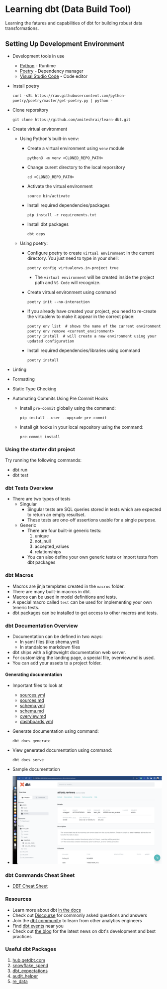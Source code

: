 # Learning dbt (Data Build Tool)

Learning the fatures and capabilities of dbt for building robust data transformations.

## Setting Up Development Environment

- Development tools in use
    - [Python](https://www.python.org/) - Runtime
    - [Poetry](https://python-poetry.org/) - Dependency manager
    - [Visual Studio Code](https://code.visualstudio.com/) - Code editor

- Install poetry

    ```shell
    curl -sSL https://raw.githubusercontent.com/python-poetry/poetry/master/get-poetry.py | python -
    ```

- Clone reporsitory

    ``` shell
    git clone https://github.com/amiteshrai/learn-dbt.git
    ```

- Create virtual environment

    - Using Python's built-in venv:
        - Create a virtual environment using `venv` module

            ```shell
            python3 -m venv <CLONED_REPO_PATH>
            ```

        - Change curent directory to the local reporsitory

            ```shell
            cd <CLONED_REPO_PATH>
            ```

        - Activate the virtual environment

            ```shell
            source bin/activate
            ```

        - Install required dependencies/packages

            ```shell
            pip install -r requirements.txt
            ```

        - Install dbt packages

            ```shell
            dbt deps
            ```

    - Using poetry:

        - Configure poetry to create `virtual environment` in the current directory. You just need to type in your shell:

            ```shell
            poetry config virtualenvs.in-project true
            ```

            - The `virtual environment` will be created inside the project path and `VS Code` will recognize.

        - Create virtual environment using command

            ``` shell
            poetry init --no-interaction
            ```

        - If you already have created your project, you need to re-create the virtualenv to make it appear in the correct place:

            ```shell
            poetry env list  # shows the name of the current environment
            poetry env remove <current_environment>
            poetry install  # will create a new environment using your updated configuration
            ```

        - Install required dependencies/libraries using command

            ```shell
            poetry install
            ```

- Linting

- Formatting

- Static Type Checking

- Automating Commits Using Pre Commit Hooks

    - Install `pre-commit` globally using the command:

        ```shell
        pip install --user --upgrade pre-commit
        ```

    - Install git hooks in your local repository using the command:

        ```shell
        pre-commit install
        ```

### Using the starter dbt project

Try running the following commands:

- dbt run
- dbt test

### dbt Tests Overview

- There are two types of tests
    - Singular
        - Singular tests are SQL queries stored in tests which are expected to return an empty resultset.
        - These tests are one-off assertions usable for a single purpose.
    - Generic
        - There are four built-in generic tests:
            1. unique
            2. not_null
            3. accepted_values
            4. relationships
        - You can also define your own generic tests or import tests from dbt packages

### dbt Macros

- Macros are jinja templates created in the `macros` folder.
- There are many built-in macros in dbt.
- Macros can be used in model definitions and tests.
- A special macro called `test` can be used for implementing your own teneric tests.
- dbt packages can be installed to get access to other macros and tests.

### dbt Documentation Overview

- Documentation can be defined in two ways:
    - In yaml files (like shema.yml)
    - In standalone markdown files
- dbt ships with a lightweight documentation web server.
- For customizing the landing page, a special file, overview.md is used.
- You can add your assets to a project folder.

#### Generating documentation

- Important files to look at
    - [sources.yml](https://github.com/ak-vauld/exploring-dbt/blob/a62232e2329d518483b85d24215d3388ed1afcd9/models/sources.yml)
    - [sources.md](https://github.com/ak-vauld/exploring-dbt/blob/a62232e2329d518483b85d24215d3388ed1afcd9/models/sources.md)
    - [schema.yml](https://github.com/ak-vauld/exploring-dbt/blob/a62232e2329d518483b85d24215d3388ed1afcd9/models/schema.yml)
    - [schema.md](https://github.com/ak-vauld/exploring-dbt/blob/a62232e2329d518483b85d24215d3388ed1afcd9/models/schema.md)
    - [overview.md](https://github.com/ak-vauld/exploring-dbt/blob/a62232e2329d518483b85d24215d3388ed1afcd9/models/overview.md)
    - [dashboards.yml](https://github.com/ak-vauld/exploring-dbt/blob/a62232e2329d518483b85d24215d3388ed1afcd9/models/dashboards.yml)

- Generate documentation using command:

    ```shell
    dbt docs generate
    ```

- View generated documentation using command:

    ``` shell
    dbt docs serve
    ```

- Sample documentation

- ![sample documentation!](https://github.com/ak-vauld/exploring-dbt/blob/main/assets/dbt%20sample%20docs.png)

### dbt Commands Cheat Sheet

- [DBT Cheat Sheet](https://github.com/ak-vauld/exploring-dbt/blob/a62232e2329d518483b85d24215d3388ed1afcd9/CHEATSHEET.md)

### Resources

- Learn more about dbt [in the docs](https://docs.getdbt.com/docs/introduction)
- Check out [Discourse](https://discourse.getdbt.com/) for commonly asked questions and answers
- Join the [dbt community](http://community.getbdt.com/) to learn from other analytics engineers
- Find [dbt events](https://events.getdbt.com) near you
- Check out [the blog](https://blog.getdbt.com/) for the latest news on dbt's development and best practices

### Useful dbt Packages

1. [hub.getdbt.com](https://hub.getdbt.com/)
2. [snowflake_spend](https://hub.getdbt.com/gitlabhq/snowflake_spend/latest/)
3. [dbt_expectations](https://hub.getdbt.com/calogica/dbt_expectations/latest/)
4. [audit_helper](https://hub.getdbt.com/dbt-labs/audit_helper/latest/)
5. [re_data](https://hub.getdbt.com/re-data/re_data/latest/)
